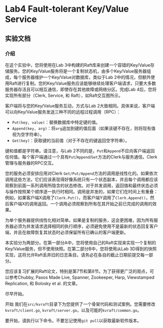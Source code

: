 # Lab4 Fault-tolerant Key/Value Service
## 实验文档

### 介绍

在这个实验中，您将使用在Lab 3中构建的Raft库来创建一个容错的Key/Value存储服务。您的Key/Value服务将是一个复制状态机，由多个Key/Value服务器组成，每个服务器维护一个Key/Value对数据库，类似于Lab 2中的情况，但额外使用Raft进行复制。您的Key/Value服务应该能够继续处理客户端请求，只要大多数服务器存活且可以相互通信，即使存在其他故障或网络分区。完成Lab 4后，您将实现所有部分（Clerk, Service, 和 Raft），如Raft交互图所示。

客户端将与您的Key/Value服务互动，方式与Lab 2大致相同。具体来说，客户端可以向Key/Value服务发送三种不同的远程过程调用（RPC）：

- `Put(key, value)`：替换数据库中特定键的值。
- `Append(key, arg)`：将`arg`追加到键的值后面（如果该键不存在，则将现有值视为空字符串）。
- `Get(key)`：获取键的当前值（对于不存在的键返回空字符串）。

键和值都是字符串。请注意，与Lab 2不同的是，`Put`和`Append`不应向客户端返回任何值。每个客户端通过一个具有`Put`/`Append`/`Get`方法的Clerk与服务通信。Clerk管理与服务器的RPC交互。

您的服务必须安排应用对Clerk `Get/Put/Append`方法的调用是线性化的。如果依次调用这些方法，它们应该表现得好像系统只有一个状态副本，并且每个调用都应该观察到前面一系列调用所隐含的状态修改。对于并发调用，返回值和最终状态必须与操作按照某个顺序逐一执行时相同。调用是并发的，如果它们在时间上有重叠：例如，如果客户端X调用了`Clerk.Put()`，而客户端Y调用了`Clerk.Append()`，然后客户端X的调用返回。一个调用必须观察到所有在其开始之前已完成的调用的效果。

为单个服务器提供线性化相对简单。如果是复制的服务，这会更困难，因为所有服务器必须为并发请求选择相同的执行顺序，必须避免使用不是最新的状态回复客户端，并且在故障恢复其状态时必须保留所有已确认的客户端更新。

本实验分为两部分。在第一部分A中，您将使用自己的Raft实现来实现一个复制的Key/Value服务，但不使用快照。在第二部分B中，您将使用从Lab 3D得到的快照实现，这将允许Raft丢弃旧的日志条目。请务必在各自的截止日期前提交每一部分。

您应该复习扩展的Raft论文，特别是第7节和第8节。为了获得更广泛的观点，可以参考Chubby, Paxos Made Live, Spanner, Zookeeper, Harp, Viewstamped Replication, 和 Bolosky et al. 的文章。

尽早开始。

开始
我们在`src/kvraft`目录下为您提供了一个骨架代码和测试案例。您需要修改`kvraft/client.go`, `kvraft/server.go`，以及可能的`kvraft/common.go`。

要开始，请执行以下命令。不要忘记使用`git pull`以获取最新软件版本。